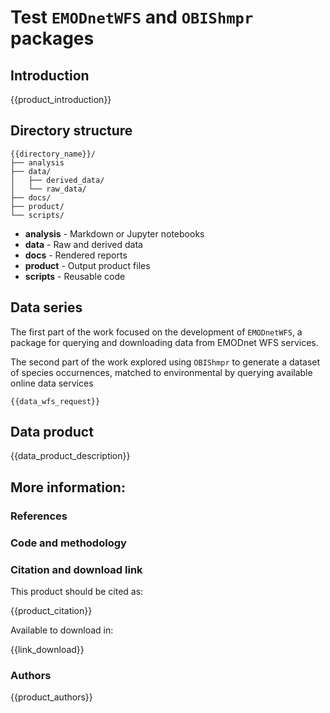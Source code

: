 # Test `EMODnetWFS` and `OBIShmpr` packages

## Introduction

{{product_introduction}}

## Directory structure

```
{{directory_name}}/
├── analysis
├── data/
│   ├── derived_data/
│   └── raw_data/
├── docs/
├── product/
└── scripts/
```

* **analysis** - Markdown or Jupyter notebooks
* **data** - Raw and derived data
* **docs** - Rendered reports
* **product** - Output product files
* **scripts** - Reusable code

## Data series

The first part of the work focused on the development of `EMODnetWFS`, a package for querying and downloading data from EMODnet WFS services.

The second part of the work explored using `OBIShmpr` to generate a dataset of species occurnences, matched to environmental by querying available online data services

```
{{data_wfs_request}}
```

## Data product

{{data_product_description}}

## More information:

### References

### Code and methodology



### Citation and download link

This product should be cited as:

{{product_citation}}

Available to download in:

{{link_download}}

### Authors

{{product_authors}}
